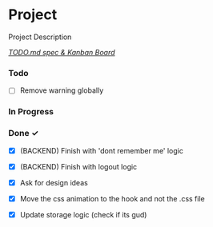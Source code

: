 # Project

Project Description

<em>[TODO.md spec & Kanban Board](https://bit.ly/3fCwKfM)</em>

### Todo

- [ ] Remove warning globally  

### In Progress


### Done ✓

- [x] (BACKEND) Finish with 'dont remember me' logic  
- [x] (BACKEND) Finish with logout logic  
- [x] Ask for design ideas  
- [x] Move the css animation to the hook and not the .css file  
- [x] Update storage logic (check if its gud)  

